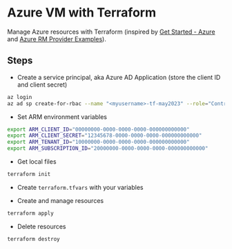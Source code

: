 # Azure VM with Terraform

Manage Azure resources with Terraform (inspired by [Get Started - Azure](https://developer.hashicorp.com/terraform/tutorials/azure-get-started)
and [Azure RM Provider Examples](https://github.com/hashicorp/terraform-provider-azurerm/tree/main/examples)).

## Steps

* Create a service principal, aka Azure AD Application (store the client ID and client secret)

```bash
az login
az ad sp create-for-rbac --name "<myusername>-tf-may2023" --role="Contributor" --scopes="/subscriptions/<subscription_id>"
```

* Set ARM environment variables

```bash
export ARM_CLIENT_ID="00000000-0000-0000-0000-000000000000"
export ARM_CLIENT_SECRET="12345678-0000-0000-0000-000000000000"
export ARM_TENANT_ID="10000000-0000-0000-0000-000000000000"
export ARM_SUBSCRIPTION_ID="20000000-0000-0000-0000-000000000000"
```

* Get local files

```bash
terraform init
```

* Create `terraform.tfvars` with your variables

* Create and manage resources

```bash
terraform apply
```

* Delete resources

```bash
terraform destroy
```
